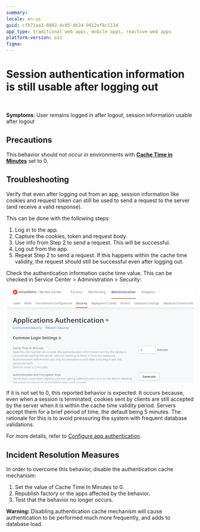 ```yaml
---
summary:
locale: en-us
guid: cfb71aa3-0802-4c05-8634-9912ef8c1134
app_type: traditional web apps, mobile apps, reactive web apps
platform-version: o11
figma:
---
```

<h1>
    Session authentication information is still usable after logging out
</h1>
<p><br/></p>
<p><strong>Symptoms</strong>: User remains logged in after logout, session information usable after logout</p>
<h2>Precautions</h2>
<p>This behavior should not occur in environments with <a href="https://success.outsystems.com/documentation/11/security/configure_app_authentication/" target="_blank" rel="noopener noreferrer"><strong>Cache Time in Minutes</strong></a> set to 0.</p>
<h2>Troubleshooting</h2>
<div class="margin-top-s">
    <p>Verify that even after logging out from an app, session information like cookies and request token can still be used to send a request to the server (and receive a valid response).</p>
    <p>This can be done with the following steps:</p>
    <ol>
        <li>Log in to the app.</li>
        <li>Capture the cookies, token and request body.</li>
        <li>Use info from Step 2 to send a request. This will be successful.</li>
        <li>Log out from the app.</li>
        <li>Repeat Step 2 to send a request. If this happens within the cache time validity, the request should still be successful even after logging out.</li>
    </ol>
    <p>Check the authentication information cache time value. This can be checked in Service Center &gt; Administration &gt; Security:</p>

![Service Center Administration tab showing Applications Authentication settings with Cache Time In Minutes set to 4 minutes.](images/im-image-ck-2025410kKczDhdKyeqDRuMXEaLb0wXr4p7p9i25RAC5dVcVkC.png "Service Center Security Settings")

<p>If it is not set to 0, this reported behavior is expected. It occurs because, even when a session is terminated, cookies sent by clients are still accepted by the server when it is within the cache time validity period. Servers accept them for a brief period of time, the default being 5 minutes. The rationale for this is to avoid pressuring the system with frequent database validations.</p>
    <p>For more details, refer to <a href="https://success.outsystems.com/documentation/11/security/configure_app_authentication/" target="_blank" rel="noopener noreferrer">Configure app authentication</a>.</p>
</div>
<h2>Incident Resolution Measures</h2>
<div class="margin-top-s">
    <p>In order to overcome this behavior, disable the authentication cache mechanism:</p>
    <ol>
        <li>Set the value of Cache Time In Minutes to 0.</li>
        <li>Republish factory or the apps affected by the behavior.</li>
        <li>Test that the behavior no longer occurs.</li>
    </ol>
    <p><strong>Warning:</strong> Disabling authentication cache mechanism will cause authentication to be performed much more frequently, and adds to database load.</p>
</div>












